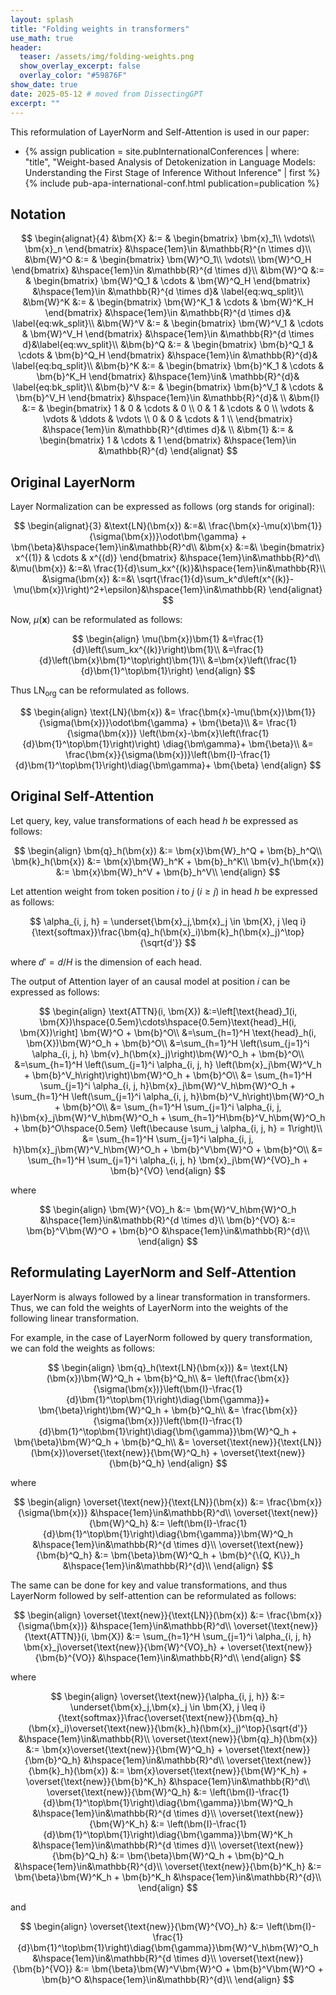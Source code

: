 ```yaml
---
layout: splash
title: "Folding weights in transformers"
use_math: true
header:
  teaser: /assets/img/folding-weights.png
  show_overlay_excerpt: false
  overlay_color: "#59876F"
show_date: true
date: 2025-05-12 # moved from DissectingGPT
excerpt: ""
---
```


This reformulation of LayerNorm and Self-Attention is used in our paper:
<div>
  <ul>
    <li>
      {% assign publication = site.pubInternationalConferences | where: "title", "Weight-based Analysis of Detokenization in Language Models: Understanding the First Stage of Inference Without Inference" | first %}
      {% include pub-apa-international-conf.html  publication=publication %}
    </li>
  </ul>
</div>


## Notation

$$
\begin{alignat}{4}
    &\bm{X} &:= &
    \begin{bmatrix}
        \bm{x}_1\\
        \vdots\\
        \bm{x}_n
    \end{bmatrix}
    &\hspace{1em}\in &\mathbb{R}^{n \times d}\\
    &\bm{W}^O &:= &
    \begin{bmatrix}
        \bm{W}^O_1\\
        \vdots\\
        \bm{W}^O_H
    \end{bmatrix}
    &\hspace{1em}\in &\mathbb{R}^{d \times d}\\
    &\bm{W}^Q &:= &
    \begin{bmatrix}
        \bm{W}^Q_1 & \cdots & \bm{W}^Q_H
    \end{bmatrix}
    &\hspace{1em}\in &\mathbb{R}^{d \times d}& \label{eq:wq_split}\\
    &\bm{W}^K &:= &
    \begin{bmatrix}
        \bm{W}^K_1 & \cdots & \bm{W}^K_H
    \end{bmatrix}
    &\hspace{1em}\in &\mathbb{R}^{d \times d}& \label{eq:wk_split}\\
    &\bm{W}^V &:= &
    \begin{bmatrix}
        \bm{W}^V_1 & \cdots & \bm{W}^V_H
    \end{bmatrix}
    &\hspace{1em}\in &\mathbb{R}^{d \times d}&\label{eq:wv_split}\\
    &\bm{b}^Q &:= &
    \begin{bmatrix}
        \bm{b}^Q_1 & \cdots & \bm{b}^Q_H
    \end{bmatrix}
    &\hspace{1em}\in &\mathbb{R}^{d}& \label{eq:bq_split}\\
    &\bm{b}^K &:= &
    \begin{bmatrix}
        \bm{b}^K_1 & \cdots & \bm{b}^K_H
    \end{bmatrix}
    &\hspace{1em}\in& \mathbb{R}^{d}& \label{eq:bk_split}\\
    &\bm{b}^V &:= &
    \begin{bmatrix}
        \bm{b}^V_1 & \cdots & \bm{b}^V_H
    \end{bmatrix}
    &\hspace{1em}\in &\mathbb{R}^{d}& \\
    &\bm{I} &:= &
    \begin{bmatrix}
        1 & 0 & \cdots & 0 \\
        0 & 1 & \cdots & 0 \\
        \vdots & \vdots & \ddots & \vdots \\
        0 & 0 & \cdots & 1 \\
    \end{bmatrix}
    &\hspace{1em}\in &\mathbb{R}^{d\times d}& \\
    &\bm{1} &:= &
    \begin{bmatrix}
        1 & \cdots & 1
    \end{bmatrix}
    &\hspace{1em}\in &\mathbb{R}^{d}
\end{alignat}
$$

## Original LayerNorm

Layer Normalization can be expressed as follows (org stands for original):

$$
\begin{alignat}{3}
    &\text{LN}(\bm{x}) &:=&\ \frac{\bm{x}-\mu(x)\bm{1}}{\sigma(\bm{x})}\odot\bm{\gamma} + \bm{\beta}&\hspace{1em}\in&\mathbb{R}^d\\
    &\bm{x} &:=&\ 
    \begin{bmatrix}
        x^{(1)} & \cdots & x^{(d)}
    \end{bmatrix}
    &\hspace{1em}\in&\mathbb{R}^d\\
    &\mu(\bm{x}) &:=&\ \frac{1}{d}\sum_kx^{(k)}&\hspace{1em}\in&\mathbb{R}\\
    &\sigma(\bm{x}) &:=&\ \sqrt{\frac{1}{d}\sum_k^d\left(x^{(k)}-\mu(\bm{x})\right)^2+\epsilon}&\hspace{1em}\in&\mathbb{R}
\end{alignat}
$$


Now, $\mu(\bm{x})$ can be reformulated as follows:

$$
\begin{align}
    \mu(\bm{x})\bm{1}
    &=\frac{1}{d}\left(\sum_kx^{(k)}\right)\bm{1}\\
    &=\frac{1}{d}\left(\bm{x}\bm{1}^\top\right)\bm{1}\\
    &=\bm{x}\left(\frac{1}{d}\bm{1}^\top\bm{1}\right)
\end{align}
$$

Thus $\text{LN}_{\text{org}}$ can be reformulated as follows.

$$
\begin{align}
    \text{LN}(\bm{x}) 
    &= \frac{\bm{x}-\mu(\bm{x})\bm{1}}{\sigma(\bm{x})}\odot\bm{\gamma} + \bm{\beta}\\
    &= \frac{1}{\sigma(\bm{x})} \left(\bm{x}-\bm{x}\left(\frac{1}{d}\bm{1}^\top\bm{1}\right)\right) \diag{\bm\gamma}+ \bm{\beta}\\
    &= \frac{\bm{x}}{\sigma(\bm{x})}\left(\bm{I}-\frac{1}{d}\bm{1}^\top\bm{1}\right)\diag{\bm\gamma}+ \bm{\beta}
\end{align}
$$

## Original Self-Attention

Let query, key, value transformations of each head $h$ be expressed as follows:

$$
\begin{align}
    \bm{q}_h(\bm{x}) &:= \bm{x}\bm{W}_h^Q + \bm{b}_h^Q\\
    \bm{k}_h(\bm{x}) &:= \bm{x}\bm{W}_h^K + \bm{b}_h^K\\
    \bm{v}_h(\bm{x}) &:= \bm{x}\bm{W}_h^V + \bm{b}_h^V\\
\end{align}
$$

Let attention weight from token position $i$ to $j$  ($i \ge j$) in head $h$ be expressed as follows:

$$
\alpha_{i, j, h} = \underset{\bm{x}_j,\bm{x}_j \in \bm{X}, j \leq i}{\text{softmax}}\frac{\bm{q}_h(\bm{x}_i)\bm{k}_h(\bm{x}_j)^\top}{\sqrt{d'}}
$$

where $d' = d/H$ is the dimension of each head.


The output of Attention layer of an causal model at position $i$ can be expressed as follows:

$$
\begin{align}
    \text{ATTN}(i, \bm{X})
        &:=\left[\text{head}_1(i, \bm{X})\hspace{0.5em}\cdots\hspace{0.5em}\text{head}_H(i, \bm{X})\right]
            \bm{W}^O + \bm{b}^O\\
        &=\sum_{h=1}^H \text{head}_h(i, \bm{X})\bm{W}^O_h + \bm{b}^O\\
        &=\sum_{h=1}^H \left(\sum_{j=1}^i \alpha_{i, j, h} \bm{v}_h(\bm{x}_j)\right)\bm{W}^O_h + \bm{b}^O\\
        &=\sum_{h=1}^H \left(\sum_{j=1}^i \alpha_{i, j, h} \left(\bm{x}_j\bm{W}^V_h + \bm{b}^V_h\right)\right)\bm{W}^O_h + \bm{b}^O\\
        &= \sum_{h=1}^H \sum_{j=1}^i \alpha_{i, j, h}\bm{x}_j\bm{W}^V_h\bm{W}^O_h + \sum_{h=1}^H \left(\sum_{j=1}^i \alpha_{i, j, h}\bm{b}^V_h\right)\bm{W}^O_h + \bm{b}^O\\
        &= \sum_{h=1}^H \sum_{j=1}^i \alpha_{i, j, h}\bm{x}_j\bm{W}^V_h\bm{W}^O_h + \sum_{h=1}^H\bm{b}^V_h\bm{W}^O_h + \bm{b}^O\hspace{0.5em} \left(\because \sum_j \alpha_{i, j, h} = 1\right)\\
        &= \sum_{h=1}^H \sum_{j=1}^i \alpha_{i, j, h}\bm{x}_j\bm{W}^V_h\bm{W}^O_h + \bm{b}^V\bm{W}^O + \bm{b}^O\\
        &= \sum_{h=1}^H \sum_{j=1}^i \alpha_{i, j, h} \bm{x}_j\bm{W}^{VO}_h + \bm{b}^{VO}
\end{align}
$$

where   

$$
\begin{align}
    \bm{W}^{VO}_h &:= \bm{W}^V_h\bm{W}^O_h &\hspace{1em}\in&\mathbb{R}^{d \times d}\\
    \bm{b}^{VO} &:= \bm{b}^V\bm{W}^O + \bm{b}^O &\hspace{1em}\in&\mathbb{R}^{d}\\
\end{align}
$$

## Reformulating LayerNorm and Self-Attention

LayerNorm is always followed by a linear transformation in transformers.
Thus, we can fold the weights of LayerNorm into the weights of the following linear transformation.

For example, in the case of LayerNorm followed by query transformation, we can fold the weights as follows:

$$
\begin{align}
    \bm{q}_h(\text{LN}(\bm{x}))
        &= \text{LN}(\bm{x})\bm{W}^Q_h + \bm{b}^Q_h\\
        &= \left(\frac{\bm{x}}{\sigma(\bm{x})}\left(\bm{I}-\frac{1}{d}\bm{1}^\top\bm{1}\right)\diag{\bm{\gamma}}+ \bm{\beta}\right)\bm{W}^Q_h + \bm{b}^Q_h\\
        &= \frac{\bm{x}}{\sigma(\bm{x})}\left(\bm{I}-\frac{1}{d}\bm{1}^\top\bm{1}\right)\diag{\bm{\gamma}}\bm{W}^Q_h + \bm{\beta}\bm{W}^Q_h + \bm{b}^Q_h\\
        &= \overset{\text{new}}{\text{LN}}(\bm{x})\overset{\text{new}}{\bm{W}^Q_h} + \overset{\text{new}}{\bm{b}^Q_h}
\end{align}
$$

where

$$
\begin{align}
    \overset{\text{new}}{\text{LN}}(\bm{x}) &:= \frac{\bm{x}}{\sigma(\bm{x})} &\hspace{1em}\in&\mathbb{R}^d\\
    \overset{\text{new}}{\bm{W}^Q_h} &:= \left(\bm{I}-\frac{1}{d}\bm{1}^\top\bm{1}\right)\diag{\bm{\gamma}}\bm{W}^Q_h &\hspace{1em}\in&\mathbb{R}^{d \times d}\\
    \overset{\text{new}}{\bm{b}^Q_h} &:= \bm{\beta}\bm{W}^Q_h + \bm{b}^{\{Q, K\}}_h &\hspace{1em}\in&\mathbb{R}^{d}\\
\end{align}
$$

The same can be done for key and value transformations, and thus LayerNorm followed by self-attention can be reformulated as follows:

$$
\begin{align}
    \overset{\text{new}}{\text{LN}}(\bm{x}) &:= \frac{\bm{x}}{\sigma(\bm{x})} &\hspace{1em}\in&\mathbb{R}^d\\
    \overset{\text{new}}{\text{ATTN}}(i, \bm{X})
        &:= \sum_{h=1}^H \sum_{j=1}^i \alpha_{i, j, h} \bm{x}_j\overset{\text{new}}{\bm{W}^{VO}_h} + \overset{\text{new}}{\bm{b}^{VO}} &\hspace{1em}\in&\mathbb{R}^d\\
\end{align}
$$

where

$$
\begin{align}
    \overset{\text{new}}{\alpha_{i, j, h}} &:= \underset{\bm{x}_j,\bm{x}_j \in \bm{X}, j \leq i}{\text{softmax}}\frac{\overset{\text{new}}{\bm{q}_h}(\bm{x}_i)\overset{\text{new}}{\bm{k}_h}(\bm{x}_j)^\top}{\sqrt{d'}} &\hspace{1em}\in&\mathbb{R}\\
    \overset{\text{new}}{\bm{q}_h}(\bm{x}) &:= \bm{x}\overset{\text{new}}{\bm{W}^Q_h} + \overset{\text{new}}{\bm{b}^Q_h} &\hspace{1em}\in&\mathbb{R}^d\\
    \overset{\text{new}}{\bm{k}_h}(\bm{x}) &:= \bm{x}\overset{\text{new}}{\bm{W}^K_h} + \overset{\text{new}}{\bm{b}^K_h} &\hspace{1em}\in&\mathbb{R}^d\\
    \overset{\text{new}}{\bm{W}^Q_h} &:= \left(\bm{I}-\frac{1}{d}\bm{1}^\top\bm{1}\right)\diag{\bm{\gamma}}\bm{W}^Q_h &\hspace{1em}\in&\mathbb{R}^{d \times d}\\
    \overset{\text{new}}{\bm{W}^K_h} &:= \left(\bm{I}-\frac{1}{d}\bm{1}^\top\bm{1}\right)\diag{\bm{\gamma}}\bm{W}^K_h &\hspace{1em}\in&\mathbb{R}^{d \times d}\\
    \overset{\text{new}}{\bm{b}^Q_h} &:= \bm{\beta}\bm{W}^Q_h + \bm{b}^Q_h &\hspace{1em}\in&\mathbb{R}^{d}\\
    \overset{\text{new}}{\bm{b}^K_h} &:= \bm{\beta}\bm{W}^K_h + \bm{b}^K_h &\hspace{1em}\in&\mathbb{R}^{d}\\
\end{align}
$$

and

$$
\begin{align}
    \overset{\text{new}}{\bm{W}^{VO}_h} &:= \left(\bm{I}-\frac{1}{d}\bm{1}^\top\bm{1}\right)\diag{\bm{\gamma}}\bm{W}^V_h\bm{W}^O_h &\hspace{1em}\in&\mathbb{R}^{d \times d}\\
    \overset{\text{new}}{\bm{b}^{VO}} &:= \bm{\beta}\bm{W}^V\bm{W}^O + \bm{b}^V\bm{W}^O + \bm{b}^O &\hspace{1em}\in&\mathbb{R}^{d}\\
\end{align}
$$


